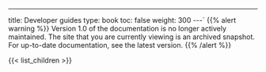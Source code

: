 ---
title: Developer guides
type: book
toc: false
weight: 300
---`
{{% alert warning %}}
Version 1.0 of the documentation is no longer actively maintained. The site that you are currently viewing is an archived snapshot. For up-to-date documentation, see the latest version.
{{% /alert %}}

{{< list_children >}}